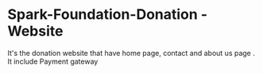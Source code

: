 # Spark-Foundation-Donation -Website

It's the donation website that have home page, contact and about us page .
It include Payment gateway 
